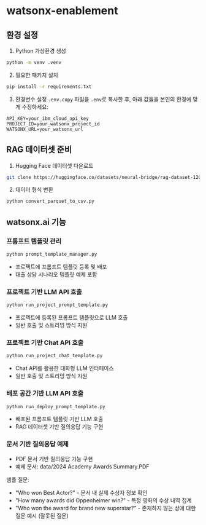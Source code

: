 # watsonx-enablement

## 환경 설정

1. Python 가상환경 생성
```bash
python -m venv .venv
```

2. 필요한 패키지 설치
```bash
pip install -r requirements.txt
```

3. 환경변수 설정
`.env.copy` 파일을 `.env`로 복사한 후, 아래 값들을 본인의 환경에 맞게 수정하세요:
```env
API_KEY=your_ibm_cloud_api_key
PROJECT_ID=your_watsonx_project_id
WATSONX_URL=your_watsonx_url
```

## RAG 데이터셋 준비

1. Hugging Face 데이터셋 다운로드
```bash
git clone https://huggingface.co/datasets/neural-bridge/rag-dataset-1200
```

2. 데이터 형식 변환
```bash
python convert_parquet_to_csv.py
```

## watsonx.ai 기능

### 프롬프트 템플릿 관리
```bash
python prompt_template_manager.py 
```
- 프로젝트에 프롬프트 템플릿 등록 및 배포
- 대출 상담 시나리오 템플릿 예제 포함

### 프로젝트 기반 LLM API 호출
```bash
python run_project_prompt_template.py
```
- 프로젝트에 등록된 프롬프트 템플릿으로 LLM 호출
- 일반 호출 및 스트리밍 방식 지원

### 프로젝트 기반 Chat API 호출
```bash
python run_project_chat_template.py
```
- Chat API를 활용한 대화형 LLM 인터페이스
- 일반 호출 및 스트리밍 방식 지원

### 배포 공간 기반 LLM API 호출
```bash
python run_deploy_prompt_template.py
```
- 배포된 프롬프트 템플릿 기반 LLM 호출
- RAG 데이터셋 기반 질의응답 기능 구현

### 문서 기반 질의응답 예제
- PDF 문서 기반 질의응답 기능 구현
- 예제 문서: data/2024 Academy Awards Summary.PDF

샘플 질문:
- "Who won Best Actor?" - 문서 내 실제 수상자 정보 확인
- "How many awards did Oppenheimer win?" - 특정 영화의 수상 내역 집계
- "Who won the award for brand new superstar?" - 존재하지 않는 상에 대한 질문 예시 (잘못된 질문)